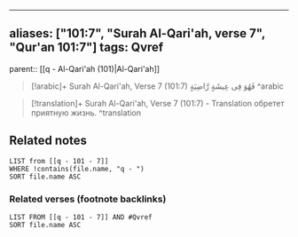 
---
aliases: ["101:7", "Surah Al-Qari'ah, verse 7", "Qur'an 101:7"]
tags: Qvref
---

parent:: [[q - Al-Qari'ah (101)|Al-Qari'ah]]

> [!arabic]+ Surah Al-Qari'ah, Verse 7 (101:7)
> <span class="quran-arabic">فَهُوَ فِى عِيشَةٍ رَّاضِيَةٍ</span>
^arabic

> [!translation]+ Surah Al-Qari'ah, Verse 7 (101:7) - Translation
> обретет приятную жизнь.
^translation



## Related notes
```dataview
LIST from [[q - 101 - 7]]
WHERE !contains(file.name, "q - ")
SORT file.name ASC
```

### Related verses (footnote backlinks)
```dataview
LIST FROM [[q - 101 - 7]] AND #Qvref
SORT file.name ASC
```

